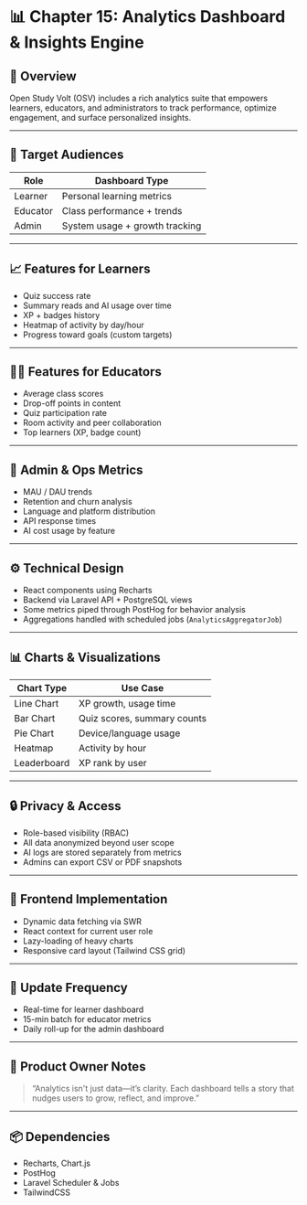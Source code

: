 # 📊 Chapter 15: Analytics Dashboard & Insights Engine

## 🎯 Overview

Open Study Volt (OSV) includes a rich analytics suite that empowers learners, educators, and administrators to track performance, optimize engagement, and surface personalized insights.

---

## 🧩 Target Audiences

| Role     | Dashboard Type                 |
|----------|--------------------------------|
| Learner  | Personal learning metrics      |
| Educator | Class performance + trends     |
| Admin    | System usage + growth tracking |

---

## 📈 Features for Learners

- Quiz success rate
- Summary reads and AI usage over time
- XP + badges history
- Heatmap of activity by day/hour
- Progress toward goals (custom targets)

---

## 🧑‍🏫 Features for Educators

- Average class scores
- Drop-off points in content
- Quiz participation rate
- Room activity and peer collaboration
- Top learners (XP, badge count)

---

## 🏢 Admin & Ops Metrics

- MAU / DAU trends
- Retention and churn analysis
- Language and platform distribution
- API response times
- AI cost usage by feature

---

## ⚙️ Technical Design

- React components using Recharts
- Backend via Laravel API + PostgreSQL views
- Some metrics piped through PostHog for behavior analysis
- Aggregations handled with scheduled jobs (`AnalyticsAggregatorJob`)

---

## 📊 Charts & Visualizations

| Chart Type     | Use Case                          |
|----------------|-----------------------------------|
| Line Chart     | XP growth, usage time             |
| Bar Chart      | Quiz scores, summary counts       |
| Pie Chart      | Device/language usage             |
| Heatmap        | Activity by hour                  |
| Leaderboard    | XP rank by user                   |

---

## 🔒 Privacy & Access

- Role-based visibility (RBAC)
- All data anonymized beyond user scope
- AI logs are stored separately from metrics
- Admins can export CSV or PDF snapshots

---

## 📁 Frontend Implementation

- Dynamic data fetching via SWR
- React context for current user role
- Lazy-loading of heavy charts
- Responsive card layout (Tailwind CSS grid)

---

## 🔄 Update Frequency

- Real-time for learner dashboard
- 15-min batch for educator metrics
- Daily roll-up for the admin dashboard

---

## 🧠 Product Owner Notes

> “Analytics isn't just data—it’s clarity. Each dashboard tells a story that nudges users to grow, reflect, and improve.”

---

## 📦 Dependencies

- Recharts, Chart.js
- PostHog
- Laravel Scheduler & Jobs
- TailwindCSS

